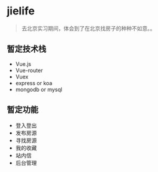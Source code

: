 # jielife
>去北京实习期间，体会到了在北京找房子的种种不如意。。

## 暂定技术栈
+ Vue.js
+ Vue-router
+ Vuex
+ express or koa
+ mongodb or mysql

## 暂定功能
+ 登入登出
+ 发布房源
+ 寻找房源
+ 我的收藏
+ 站内信
+ 后台管理
